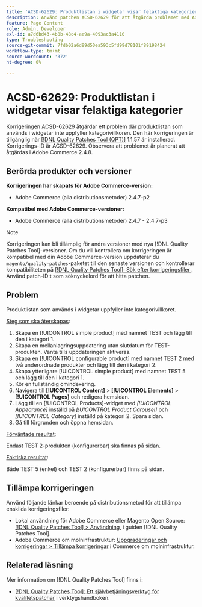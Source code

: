 ```yaml
---
title: 'ACSD-62629: Produktlistan i widgetar visar felaktiga kategorier'
description: Använd patchen ACSD-62629 för att åtgärda problemet med Adobe Commerce där en produktlista som används i widgetar inte uppfyller kategorivillkoren.
feature: Page Content
role: Admin, Developer
exl-id: a7d6bd43-4b8b-48c4-ae9a-4093ac3a4110
type: Troubleshooting
source-git-commit: 7fdb02a6d89d50ea593c5fd99d78101f89198424
workflow-type: tm+mt
source-wordcount: '372'
ht-degree: 0%

---
```


# ACSD-62629: Produktlistan i widgetar visar felaktiga kategorier

Korrigeringen ACSD-62629 åtgärdar ett problem där produktlistan som används i widgetar inte uppfyller kategorivillkoren. Den här korrigeringen är tillgänglig när [[!DNL Quality Patches Tool (QPT)]](/help/tools/quality-patches-tool/quality-patches-tool-to-self-serve-quality-patches.md) 1.1.57 är installerad. Korrigerings-ID är ACSD-62629. Observera att problemet är planerat att åtgärdas i Adobe Commerce 2.4.8.

## Berörda produkter och versioner

**Korrigeringen har skapats för Adobe Commerce-version:**

* Adobe Commerce (alla distributionsmetoder) 2.4.7-p2

**Kompatibel med Adobe Commerce-versioner:**

* Adobe Commerce (alla distributionsmetoder) 2.4.7 - 2.4.7-p3

>[!NOTE]
>
>Korrigeringen kan bli tillämplig för andra versioner med nya [!DNL Quality Patches Tool]-versioner. Om du vill kontrollera om korrigeringen är kompatibel med din Adobe Commerce-version uppdaterar du `magento/quality-patches`-paketet till den senaste versionen och kontrollerar kompatibiliteten på [[!DNL Quality Patches Tool]: Sök efter korrigeringsfiler &#x200B;](https://experienceleague.adobe.com/tools/commerce-quality-patches/index.html?lang=sv-SE). Använd patch-ID:t som söknyckelord för att hitta patchen.

## Problem

Produktlistan som används i widgetar uppfyller inte kategorivillkoret.

<u>Steg som ska återskapas</u>:

1. Skapa en [!UICONTROL simple product] med namnet TEST och lägg till den i kategori 1.
1. Skapa en mellanlagringsuppdatering utan slutdatum för TEST-produkten. Vänta tills uppdateringen aktiveras.
1. Skapa en [!UICONTROL configurable product] med namnet TEST 2 med två underordnade produkter och lägg till den i kategori 2.
1. Skapa ytterligare [!UICONTROL simple product] med namnet TEST 5 och lägg till den i kategori 1.
1. Kör en fullständig omindexering.
1. Navigera till **[!UICONTROL Content]** > **[!UICONTROL Elements]** > **[!UICONTROL Pages]** och redigera hemsidan.
1. Lägg till en [!UICONTROL Products]-widget med *[!UICONTROL Appearance]* inställd på *[!UICONTROL Product Carousel]* och *[!UICONTROL Category]* inställd på kategori 2. Spara sidan.
1. Gå till förgrunden och öppna hemsidan.

<u>Förväntade resultat</u>:

Endast TEST 2-produkten (konfigurerbar) ska finnas på sidan.

<u>Faktiska resultat</u>:

Både TEST 5 (enkel) och TEST 2 (konfigurerbar) finns på sidan.

## Tillämpa korrigeringen

Använd följande länkar beroende på distributionsmetod för att tillämpa enskilda korrigeringsfiler:

* Lokal användning för Adobe Commerce eller Magento Open Source: [[!DNL Quality Patches Tool] > Användning &#x200B;](/help/tools/quality-patches-tool/usage.md) i guiden [!DNL Quality Patches Tool].
* Adobe Commerce om molninfrastruktur: [Uppgraderingar och korrigeringar > Tillämpa korrigeringar](https://experienceleague.adobe.com/docs/commerce-cloud-service/user-guide/develop/upgrade/apply-patches.html?lang=sv-SE) i Commerce om molninfrastruktur.


## Relaterad läsning

Mer information om [!DNL Quality Patches Tool] finns i:

* [[!DNL Quality Patches Tool]: Ett självbetjäningsverktyg för kvalitetspatchar](/help/tools/quality-patches-tool/quality-patches-tool-to-self-serve-quality-patches.md) i verktygshandboken.
